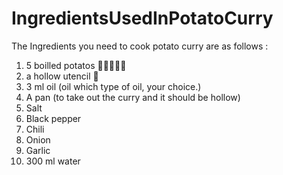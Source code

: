 # IngredientsUsedInPotatoCurry
The Ingredients you need to cook potato curry are as follows :
1.  5 boilled potatos 🥔🥔🥔🥔🥔
2.  a hollow utencil 🍳
3.  3 ml oil (oil which type of oil, your choice.)
4.  A pan (to take out the curry and it should be hollow)
5.  Salt
6.  Black pepper
7.  Chili
8.  Onion
9.  Garlic 
10. 300 ml water